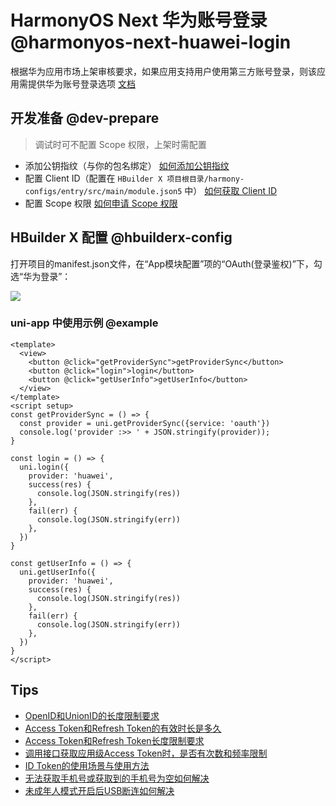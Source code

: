 # HarmonyOS Next 华为账号登录 @harmonyos-next-huawei-login <Badge text="HBuilderX 4.31+" />

根据华为应用市场上架审核要求，如果应用支持用户使用第三方账号登录，则该应用需提供华为账号登录选项 [文档](https://developer.huawei.com/consumer/cn/doc/harmonyos-guides-V5/account-detailedrules-V5?ha_source=Dcloud&ha_sourceId=89000448)

## 开发准备 @dev-prepare

> 调试时可不配置 Scope 权限，上架时需配置

- 添加公钥指纹（与你的包名绑定） [如何添加公钥指纹](https://developer.huawei.com/consumer/cn/doc/harmonyos-guides-V5/application-dev-overview-V5#section1726913517284?ha_source=Dcloud&ha_sourceId=89000448)
- 配置 Client ID（配置在 `HBuilder X 项目根目录/harmony-configs/entry/src/main/module.json5` 中） [如何获取 Client ID](https://developer.huawei.com/consumer/cn/doc/harmonyos-guides-V5/account-client-id-V5?ha_source=Dcloud&ha_sourceId=89000448)
- 配置 Scope 权限 [如何申请 Scope 权限](https://developer.huawei.com/consumer/cn/doc/harmonyos-guides-V5/account-config-permissions-V5?ha_source=Dcloud&ha_sourceId=89000448)

## HBuilder X 配置 @hbuilderx-config

打开项目的manifest.json文件，在“App模块配置”项的“OAuth(登录鉴权)”下，勾选“华为登录”：

![](https://web-ext-storage.dcloud.net.cn/doc/app/oauth/manifest-oauto-huawei.jpg)

### uni-app 中使用示例 @example

```vue
<template>
  <view>
    <button @click="getProviderSync">getProviderSync</button>
    <button @click="login">login</button>
    <button @click="getUserInfo">getUserInfo</button>
  </view>
</template>
<script setup>
const getProviderSync = () => {
  const provider = uni.getProviderSync({service: 'oauth'})
  console.log('provider :>> ' + JSON.stringify(provider));
}

const login = () => {
  uni.login({
    provider: 'huawei',
    success(res) {
      console.log(JSON.stringify(res))
    },
    fail(err) {
      console.log(JSON.stringify(err))
    },
  })
}

const getUserInfo = () => {
  uni.getUserInfo({
    provider: 'huawei',
    success(res) {
      console.log(JSON.stringify(res))
    },
    fail(err) {
      console.log(JSON.stringify(err))
    },
  })
}
</script>

```

## Tips

- [OpenID和UnionID的长度限制要求](https://developer.huawei.com/consumer/cn/doc/harmonyos-guides-V5/account-faq-1-V5?ha_source=Dcloud&ha_sourceId=89000448)
- [Access Token和Refresh Token的有效时长是多久](https://developer.huawei.com/consumer/cn/doc/harmonyos-guides-V5/account-faq-2-V5?ha_source=Dcloud&ha_sourceId=89000448)
- [Access Token和Refresh Token长度限制要求](https://developer.huawei.com/consumer/cn/doc/harmonyos-guides-V5/account-faq-3-V5?ha_source=Dcloud&ha_sourceId=89000448)
- [调用接口获取应用级Access Token时，是否有次数和频率限制](https://developer.huawei.com/consumer/cn/doc/harmonyos-guides-V5/account-faq-4-V5?ha_source=Dcloud&ha_sourceId=89000448)
- [ID Token的使用场景与使用方法](https://developer.huawei.com/consumer/cn/doc/harmonyos-guides-V5/account-faq-7-V5?ha_source=Dcloud&ha_sourceId=89000448)
- [无法获取手机号或获取到的手机号为空如何解决](https://developer.huawei.com/consumer/cn/doc/harmonyos-guides-V5/account-faq-6-V5?ha_source=Dcloud&ha_sourceId=89000448)
- [未成年人模式开启后USB断连如何解决](https://developer.huawei.com/consumer/cn/doc/harmonyos-guides-V5/account-faq-8-V5?ha_source=Dcloud&ha_sourceId=89000448)
